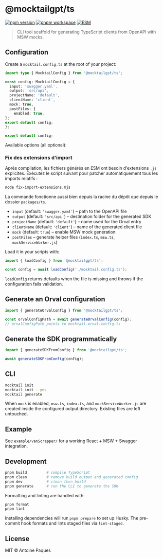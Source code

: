 # @mocktailgpt/ts

[![npm version](https://img.shields.io/npm/v/@mocktailgpt/ts?color=green&label=npm)](https://www.npmjs.com/package/@mocktailgpt/ts)
[![pnpm workspace](https://img.shields.io/badge/monorepo-pnpm-blueviolet)](https://pnpm.io)
[![ESM](https://img.shields.io/badge/esm-compatible-blue)](https://nodejs.org/api/esm.html)

> CLI tool scaffold for generating TypeScript clients from OpenAPI with MSW mocks.

## Configuration

Create a `mocktail.config.ts` at the root of your project:

```ts
import type { MocktailConfig } from '@mocktailgpt/ts';

const config: MocktailConfig = {
  input: 'swagger.yaml',
  output: 'src/api',
  projectName: 'default',
  clientName: 'client',
  mock: true,
  postFiles: {
    enabled: true,
};
export default config;
};

export default config;
```

Available options (all optional):

### Fix des extensions d'import

Après compilation, les fichiers générés en ESM ont besoin d'extensions `.js` explicites. Exécutez le script suivant pour patcher automatiquement tous les imports relatifs :

```bash
node fix-import-extensions.mjs
```

La commande fonctionne aussi bien depuis la racine du dépôt que depuis le dossier `packages/ts`.

- `input` (default: `'swagger.yaml'`) – path to the OpenAPI file
- `output` (default: `'src/api'`) – destination folder for the generated SDK
- `projectName` (default: `'default'`) – name used for the Orval entry
- `clientName` (default: `'client'`) – name of the generated client file
- `mock` (default: `true`) – enable MSW mock generation
- `postFiles` – generate helper files (`index.ts`, `msw.ts`, `mockServiceWorker.js`)

Load it in your scripts with:

```ts
import { loadConfig } from '@mocktailgpt/ts';

const config = await loadConfig('./mocktail.config.ts');
```

`loadConfig` returns defaults when the file is missing and throws if the configuration fails validation.

## Generate an Orval configuration

```ts
import { generateOrvalConfig } from '@mocktailgpt/ts';

const orvalConfigPath = await generateOrvalConfig(config);
// orvalConfigPath points to mocktail.orval.config.ts
```

## Generate the SDK programmatically

```ts
import { generateSDKFromConfig } from '@mocktailgpt/ts';

await generateSDKFromConfig(config);
```

## CLI

```bash
mocktail init
mocktail init --yes
mocktail generate
```

When `mock` is enabled, `msw.ts`, `index.ts`, and `mockServiceWorker.js` are created inside the configured output directory. Existing files are left untouched.

## Example

See `example/vanScrapper/` for a working React + MSW + Swagger integration.

## Development

```bash
pnpm build         # compile TypeScript
pnpm clean         # remove build output and generated config
pnpm dev           # clean then build
pnpm generate      # run the CLI to generate the SDK
```

Formatting and linting are handled with:

```bash
pnpm format
pnpm lint
```

Installing dependencies will run `pnpm prepare` to set up Husky. The pre-commit hook formats and lints staged files via `lint-staged`.

## License

MIT © Antoine Paques
